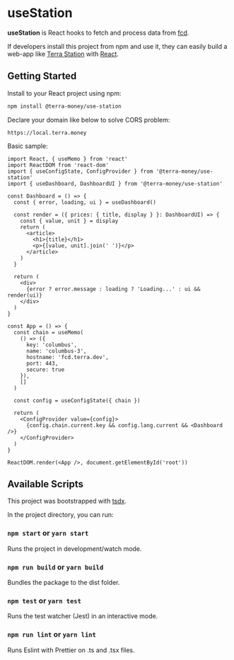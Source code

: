 # useStation

**useStation** is React hooks to fetch and process data from [fcd](https://github.com/terra-project/fcd).

If developers install this project from npm and use it, they can easily build a web-app like [Terra Station](https://station.terra.money) with [React](https://reactjs.org/).

## Getting Started

Install to your React project using npm:

```sh
npm install @terra-money/use-station
```

Declare your domain like below to solve CORS problem:

```
https://local.terra.money
```

Basic sample:

```tsx
import React, { useMemo } from 'react'
import ReactDOM from 'react-dom'
import { useConfigState, ConfigProvider } from '@terra-money/use-station'
import { useDashboard, DashboardUI } from '@terra-money/use-station'

const Dashboard = () => {
  const { error, loading, ui } = useDashboard()

  const render = ({ prices: { title, display } }: DashboardUI) => {
    const { value, unit } = display
    return (
      <article>
        <h1>{title}</h1>
        <p>{[value, unit].join(' ')}</p>
      </article>
    )
  }

  return (
    <div>
      {error ? error.message : loading ? 'Loading...' : ui && render(ui)}
    </div>
  )
}

const App = () => {
  const chain = useMemo(
    () => ({
      key: 'columbus',
      name: 'columbus-3',
      hostname: 'fcd.terra.dev',
      port: 443,
      secure: true
    }),
    []
  )

  const config = useConfigState({ chain })

  return (
    <ConfigProvider value={config}>
      {config.chain.current.key && config.lang.current && <Dashboard />}
    </ConfigProvider>
  )
}

ReactDOM.render(<App />, document.getElementById('root'))
```

## Available Scripts

This project was bootstrapped with [tsdx](https://npm.im/tsdx).

In the project directory, you can run:

### `npm start` or `yarn start`

Runs the project in development/watch mode.

### `npm run build` or `yarn build`

Bundles the package to the dist folder.

### `npm test` or `yarn test`

Runs the test watcher (Jest) in an interactive mode.

### `npm run lint` or `yarn lint`

Runs Eslint with Prettier on .ts and .tsx files.
